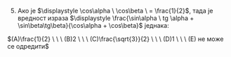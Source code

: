 5. Ако је $\displaystyle \cos\alpha \ \cos\beta \ = \frac{1}{2}$, тада је вредност израза $\displaystyle \frac{\sin\alpha \ tg \alpha + \sin\beta\tg\beta}{\cos\alpha + \cos\beta}$ једнака:

$(A)\frac{1}{2} \ \ \ (B)2 \ \ \ (C)\frac{\sqrt{3}}{2} \ \ \ (D)1 \ \ \ (E) не може се одредити$
